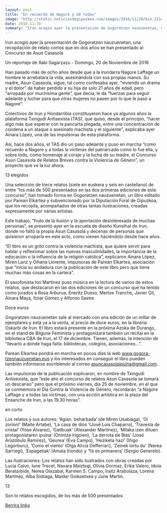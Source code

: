 ```yaml
---
layout: post
title: "En recuerdo de Nagore y de todas"
image: "http://static.noticiasdegipuzkoa.com/images/2016/11/20/bin_22140649_con_11798637_8757_1.jpg"
date: 2016-11-20
summary: "Irun acogió ayer la presentación de Gogoratzen nauzuenetan, una recopilación de relato cortos que en dos años se han presentado al Concurso de Asun Casasola."
---
```


Irun acogió ayer la presentación de Gogoratzen nauzuenetan, una recopilación de relato cortos que en dos años se han presentado al Concurso de
Asun Casasola

Un reportaje de Xabi Sagarzazu - Domingo, 20 de Noviembre de 2016

Han pasado más de ocho años desde que a la irundarra Nagore Laffage un hombre le arrebatara la vida, asesinándola con sus propias manos. Su madre, Asun Casasola, sigue, tal como confesaba ayer, “viviendo un drama y el dolor” de haber perdido a su hija de solo 21 años de edad, pero “arropada por muchísima gente”, que decía, le da “fuerzas para seguir adelante y luchar para que otras mujeres no pasen por lo que le pasó a Nagore”.

Colectivos de Irun y Hondarribia constituyeron hace ya algunos años la plataforma Txingudi Antisexista (TAS), que quiso, desde el principio, “hacer algo más que esperar con la pancarta plegada, entre una concentración de condena a un ataque o asesinato machista y el siguiente”, explicaba ayer Ainara López, una de las impulsoras de esta plataforma.

Así, hace dos años, el TAS dio un paso adelante y puso en marcha “como recuerdo a Nagore y a todas la víctimas del patriarcado como lo fue ella, y sobre todo, como homenaje al coraje y la lucha de su madre, el Concurso Asun Casasola de Relatos Breves contra la Violencia de Género”, un proyecto que ve la luz ahora.

13 elegidos

Una selección de trece relatos (siete en euskera y seis en castellano) de entre “los más de 500 presentados en las dos primeras ediciones de este concurso”, han tomado forma en Gogoratzen nauzuenetan, un libro editado por Parean Elkartea y subvencionado por la Diputación Foral de Gipuzkoa, que los recopila, acompañados de otras tantas ilustraciones, creadas expresamente por varias artistas.

Este trabajo, “fruto de la ilusión y la aportación desinteresada de muchas personas”, se presentó ayer en la escuela de diseño Kunsthal de Irun, donde no faltó la propia Asun Casasola y decenas de personas que quisieron arroparla en este acto, como vienen haciéndolo desde hace años.

“El libro es un grito contra la violencia machista, que quiere servir para hablar y reflexionar sobre las nuevas masculinidades, la importancia de la educación o la influencia de la religión católica”, explicaron Ainara López, Miren Lanz y Oihana Llorente, impulsoras de Parean Elkartea, asociación que “inicia su andadura con la publicación de este libro pero que tiene muchas más cosas en la cartera”.

El saxofonista Ion Martínez puso música en la lectura de varios de estos relatos, que destacaron en las dos ediciones de un concurso que ha tenido como jurados a Rosa Arburua, Eneritz Dueso, Mertxe Tranche, Javier Gil, Ainara Maya, Itziar Gómez y Alfonso Sastre.

Doce euros

Gogoratzen nauzuenetan sale al mercado con una edición de un millar de ejemplares y está ya a la venta, al precio de doce euros, en la librería Oskarbi de Irun. El libro estará presente en la próxima Azoka de Durango, en el stand de Bilgune Feminista y protagonizará también un recital en la biblioteca CBA de Irun, el 17 de diciembre. Tienen, además, la intención de “llevarlo a donde haga falta: bibliotecas, colegios, asociaciones...”.

Parean Elkartea pondrá en marcha en pocos días la web www.gogora-tzennauzuenetan.eus y los interesados en conseguir el libro pueden también informarse escribiendo al correo asuncasasolaipuina@gmail.com.

Las impulsoras de la publicación explicaron, en nombre de Txingudi Antisexista, que “este año el concurso de relatos Asun Casasola se tomará un descanso” pero que el próximo viernes, día 25 de noviembre, en el que se conmemora el Día Contra la Violencia de Género, recordarán “a Nagore Laffage y a todas las víctimas, con una acción artística en la plaza del Ensanche de Irun, a las 19.30 horas”.

en corto

Los relatos y sus autores: ‘Agian, beharbada’ (de Miren Usabiaga), ‘Oi zorion!’ (Maite Artabe), ‘La casa de dios ‘(José Luis Chaparro), ‘Travesía de cristal’ (Yose Álvarez), ‘Gatibuak’ (Alexander Martínez), ‘Milaka izen dituen protagonistaren ipuina’ (Onintza Irigoien), ‘La derrota de Blas’ (José Aristóbulo Ramírez), ‘Geurea’ (Eva Campo), ‘Heziketa hazi’ (Iñigo Legorburu), ‘Como el viento’ (Olga Alicia Defferrari), ‘Zeinek lortu du’ (Nerea Sarriegi), ‘Espagetiak’ (Amaia Iriondo) y ‘Ya es primavera’ (Sergio Generelo).


Las ilustraciones: Los relatos han sido ilustrados con obras creadas por Lucía Calvo, Iune Trecet, Naxara Maiztegi, Olivia Gormaz, Erika Valero, Idoia Beratarbide, Nerea Olazabal, Karmen S. Campo, Iraitz Arabolaza, Lorena Martínez, Alba Sistiaga, Maider Goikoetxea y June Martín.


13

Son lo relatos escogidos, de los más de 500 presentados

[Berrira linka](http://www.noticiasdegipuzkoa.com/2016/11/20/sociedad/en-recuerdo-de-nagore-y-de-todas)
